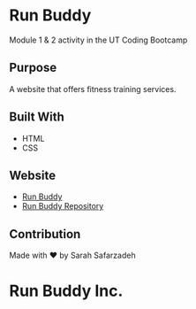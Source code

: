 # Run Buddy
Module 1 & 2 activity in the UT Coding Bootcamp

## Purpose
A website that offers fitness training services.

## Built With
* HTML
* CSS

## Website
* [Run Buddy](https://lernantino.github.io/run-buddy/)
* [Run Buddy Repository](https://github.com/Sarah-Safarzadeh/run-buddy/)

## Contribution
Made with ❤️ by Sarah Safarzadeh
# Run Buddy Inc.